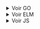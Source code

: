<details>
  <summary>Voir GO</summary>
  
# Reconnaissance et isolation d'individus sur une large banque d'images

L'objectif de ce projet est de mettre en place un système de reconnaissance faciale déployable sur une très grande banque d'images.

En donnant en entrée des photos d'individus que l'on souhaite reconnaitre, on peut ensuite les retrouver dans une grande banque d'images. Le programme détoure et trie les photos où les individus ont été reconnus.

<div style="text-align: center;">
    <img width="100%" src="https://image.noelshack.com/fichiers/2024/03/3/1705527356-faces.jpg">
</div>

##  Références externes
Nous utilisons la librairie de reconnaissance faciale go-face développé par Kagami ainsi que les modèles qu'il a entrainés en utilisant dlib, il est possible de le retrouver ici :
 - [GitHub : Kagami/go-face](https://github.com/Kagami/go-face)


## Installation

Voir les requirements de la librairie go-face ci-dessus.

Tous les autres paquets utilisés sont inclus nativement

## Répertoires

Dans testdata/samples : mettre les samples des personnes à analyser. Une photo par personne au format "nom.jpg".

Dans testdata/images : mettres toutes les photos de la banque d'images à analyser.

ATTENTION : Toutes les images doivent être au format ".jpg". Possibilité d'utiliser un convertisseur si les images ne sont pas au bon format ([Exemple de convertisseur](https://convertio.co/fr/image-converter/))

Les résultats seront stockés dans testdata/resultats

## Test

Des samples et images de test sont fournies. Pour faire tourner le modèle, lancer simplement le main.go :

```bash
  >>> go run main.go
```
A la fin de l'analyse, le programme ouvre un serveur TCP local sur le port 8080. Le client permet ainsi de récupérer les photos analysées en les échangeant via la communication TCP. Pour cela, initialiser le client :

```bash
  >>> go run client.go
Tapez 1 pour récupérer la liste des célébrités
Tapez 2 pour télécharger les photos d'une célébrité
Tapez 3 pour couper la connexion et fermer le programme.
Votre choix : 
```
A partir de là, amusez-vous ;)
## Paramètres

Dans le main.go, quelques paramètres permettent de gérer la parllélisation du programme. Voir notamment :

```go
//Utilisation de go-routines pour accélerer le sampling des visages de départ
//Mettre à false pour ne pas parralléliser cette tâche
var sampling_parrallelise bool = false
```
et
```go
// Nombre de workers pour l'analyse des images
// Ajuster en fonction du CPU pour obtenir des performances max.
// Mettre à 1 pour qu'il ne pas parralléliser cette tâche (peu recommandé, performances très réduites)
var numWorkers int = 8
```
Le réglage du seuil de tolérance du modèle de reconnaissance lui se fait via ce paramètre :
```go
// Seuil de tolérance pour la reconnaissance : 0 = très précis, 1 = très imprécis.
// Ajuster en fonction de la cohérence du premier jet (valeur recommandée : 0.35)
var seuil_tolerance_reconnaissance float32 = 0.35
```
## Parallélisation

Nous avons conduit des tests pour tester les effets de la parrallélisation sur la rapidité d'analyse du programme sur une banque d'images fixées.

- ### Sur les samples :
L'instauration de go-routines sur le sampling initial des visages permet en moyenne de faire gagner entre 20% et 30% de rapidité sur l'étape de sampling initiale. Cette augmentation se faire plus sentir quand le nombre de visages à sampler augmente

- ### Sur l'analyse en elle-même : 

L'endroit où la parallélisation peut avoir le plus gros impact est sur l'analyse en elle-même puisque cette étape peut se voir être répétée sur des milliers d'images. On a voulu mesurer la durée moyenne de l'analyse ( sur dix lancers à chaque fois ) en fonction du nombre de workers crées. Précisons que l'on travaille sur une machine à processeur 8 coeurs.
<div style="text-align: center;">
    <img width="50%" src="https://image.noelshack.com/fichiers/2024/03/3/1705529818-tests.png">
</div>

*Evolution de la durée d'analyse en fonction du nombre de workers*

On remarque une nette diminution du temps d'execution lorsque le nombre de workers se rapproche du nombre de coeurs du processeur !

</details>
<details>
  <summary>Voir ELM</summary>
  

# Guess It!

## Introduction
Guess It!" est une application web interactive développée en Elm. Le jeu consiste à deviner un mot aléatoire à partir de ses définitions.

<div style="text-align: center;">
    <img width="50%" src="https://i.ibb.co/PFGn1Tm/Capture-vid-o-du-29-01-2024-21-49-20-online-video-cutter-com.gif">
</div>

## Prérequis
- Serveur local (localhost)
- Elm installé sur votre machine

## Configuration
Suivez ces étapes pour configurer et lancer l'application :

### Étape 1 : Configuration du Serveur
Modifiez l'URL du serveur dans le fichier `Main.elm`. Remplacez l'adresse existante par celle de votre serveur local, en veillant à inclure le port approprié.

```elm
-- Dans Main.elm
, Http.get
    { url = "http://localhost:8000/static/mots.txt"  --<--- Remplacez cette ligne avec votre URL
    , expect = Http.expectString WordsLoaded
```

Assurez-vous d'inclure le chemin `/static/mots.txt` après votre adresse.

### Étape 2 : Compilation Elm
Compilez le fichier `Main.elm` avec la commande suivante :

```bash
elm make Main.elm --output main.js
```

Exécutez cette commande dans le répertoire approprié pour éviter les erreurs de chemin.

### Étape 3 : Lancement du Serveur
Si vous n'êtes pas familier avec le lancement d'un serveur Elm, sachez qu'il exite deux options :

- **Avec Elm reactor :**

   Elm propose un outil de développement intéractif qui nous permet d'observer le résultat de notre code de façon instantanée.
   Pour cela, ouvrez un terminal dans le répertoire `ELP_REGUEIRO_GIRARD_AJAMI\ELM` et exécutez la commande suivante :

```bash
elm reactor
```

Cette commande lance un serveur accessible à travers le lient suivant : http://localhost:8000 . Vous pourrez désormais accéder à votre projet depuis votre moteur de recherhe et lancer index.html

**Note :** Il est important de lancer le serveur dans le même dossier que le fichier `index.html` et dans le dossier racine du projet.

### Étape 4 : À vous de jouer
Après avoir configuré le serveur, accédez à l'adresse de votre serveur local pour commencer à jouer.

## Fonctionnalités du Jeu
"Guess It!" offre une expérience de jeu dynamique avec les caractéristiques suivantes :

- **Devinettes de Mots :** Les joueurs tentent de deviner des mots à partir de définitions fournies.
- **Interface Utilisateur Intuitive :** Une interface claire et facile à naviguer.
- **Système de Score et Gestion du Temps :** Le jeu intègre un système de score et un chronomètre pour augmenter le défi.
- **Possibilité d'avoir accès aux réponses :** Une liste de mots devinés permet de connaître en tout moment les mots rentrés, devinés ou pas.
</details>
<details>
  <summary>Voir JS</summary>
</details>
